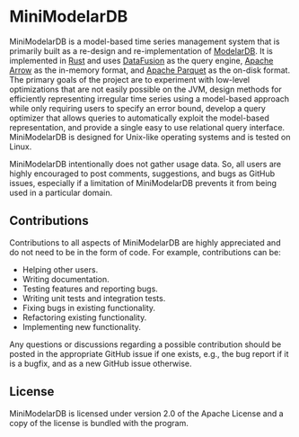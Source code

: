 # MiniModelarDB
MiniModelarDB is a model-based time series management system that is primarily
built as a re-design and re-implementation of
[ModelarDB](https://github.com/ModelarData/ModelarDB). It is implemented in
[Rust](https://www.rust-lang.org/) and uses
[DataFusion](https://github.com/apache/arrow-datafusion) as the query engine,
[Apache Arrow](https://github.com/apache/arrow-rs) as the in-memory format, and
[Apache Parquet](https://github.com/apache/arrow-rs) as the on-disk format. The
primary goals of the project are to experiment with low-level optimizations
that are not easily possible on the JVM, design methods for efficiently
representing irregular time series using a model-based approach while only
requiring users to specify an error bound, develop a query optimizer that
allows queries to automatically exploit the model-based representation, and
provide a single easy to use relational query interface. MiniModelarDB is
designed for Unix-like operating systems and is tested on Linux.

MiniModelarDB intentionally does not gather usage data. So, all users are highly
encouraged to post comments, suggestions, and bugs as GitHub issues, especially
if a limitation of MiniModelarDB prevents it from being used in a particular domain.

## Contributions
Contributions to all aspects of MiniModelarDB are highly appreciated and do not
need to be in the form of code. For example, contributions can be:

- Helping other users.
- Writing documentation.
- Testing features and reporting bugs.
- Writing unit tests and integration tests.
- Fixing bugs in existing functionality.
- Refactoring existing functionality.
- Implementing new functionality.

Any questions or discussions regarding a possible contribution should be posted
in the appropriate GitHub issue if one exists, e.g., the bug report if it is a
bugfix, and as a new GitHub issue otherwise.

## License
MiniModelarDB is licensed under version 2.0 of the Apache License and a copy of the
license is bundled with the program.
